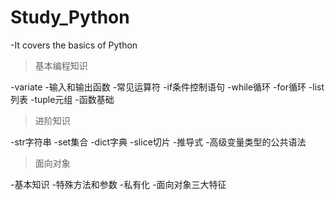 # Study_Python
-It covers the basics of Python
>基本编程知识


-variate
-输入和输出函数
-常见运算符
-if条件控制语句
-while循环
-for循环
-list列表
-tuple元组
-函数基础
>进阶知识


-str字符串
-set集合
-dict字典
-slice切片
-推导式
-高级变量类型的公共语法
>面向对象


-基本知识
-特殊方法和参数
-私有化
-面向对象三大特征
